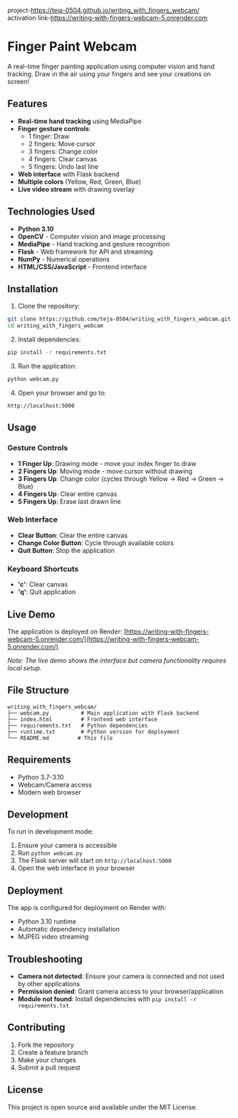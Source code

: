 project-https://teja-0504.github.io/writing_with_fingers_webcam/                                                                                    
activation link-https://writing-with-fingers-webcam-5.onrender.com
# Finger Paint Webcam

A real-time finger painting application using computer vision and hand tracking. Draw in the air using your fingers and see your creations on screen!

## Features

- **Real-time hand tracking** using MediaPipe
- **Finger gesture controls**:
  - 1 finger: Draw
  - 2 fingers: Move cursor
  - 3 fingers: Change color
  - 4 fingers: Clear canvas
  - 5 fingers: Undo last line
- **Web interface** with Flask backend
- **Multiple colors** (Yellow, Red, Green, Blue)
- **Live video stream** with drawing overlay

## Technologies Used

- **Python 3.10**
- **OpenCV** - Computer vision and image processing
- **MediaPipe** - Hand tracking and gesture recognition
- **Flask** - Web framework for API and streaming
- **NumPy** - Numerical operations
- **HTML/CSS/JavaScript** - Frontend interface

## Installation

1. Clone the repository:
```bash
git clone https://github.com/teja-0504/writing_with_fingers_webcam.git
cd writing_with_fingers_webcam
```

2. Install dependencies:
```bash
pip install -r requirements.txt
```

3. Run the application:
```bash
python webcam.py
```

4. Open your browser and go to:
```
http://localhost:5000
```

## Usage

### Gesture Controls

- **1 Finger Up**: Drawing mode - move your index finger to draw
- **2 Fingers Up**: Moving mode - move cursor without drawing
- **3 Fingers Up**: Change color (cycles through Yellow → Red → Green → Blue)
- **4 Fingers Up**: Clear entire canvas
- **5 Fingers Up**: Erase last drawn line

### Web Interface

- **Clear Button**: Clear the entire canvas
- **Change Color Button**: Cycle through available colors
- **Quit Button**: Stop the application

### Keyboard Shortcuts

- **'c'**: Clear canvas
- **'q'**: Quit application

## Live Demo

The application is deployed on Render: [https://writing-with-fingers-webcam-5.onrender.com/](https://writing-with-fingers-webcam-5.onrender.com/)

*Note: The live demo shows the interface but camera functionality requires local setup.*

## File Structure

```
writing_with_fingers_webcam/
├── webcam.py          # Main application with Flask backend
├── index.html         # Frontend web interface
├── requirements.txt   # Python dependencies
├── runtime.txt        # Python version for deployment
└── README.md         # This file
```

## Requirements

- Python 3.7-3.10
- Webcam/Camera access
- Modern web browser

## Development

To run in development mode:

1. Ensure your camera is accessible
2. Run `python webcam.py`
3. The Flask server will start on `http://localhost:5000`
4. Open the web interface in your browser

## Deployment

The app is configured for deployment on Render with:
- Python 3.10 runtime
- Automatic dependency installation
- MJPEG video streaming

## Troubleshooting

- **Camera not detected**: Ensure your camera is connected and not used by other applications
- **Permission denied**: Grant camera access to your browser/application
- **Module not found**: Install dependencies with `pip install -r requirements.txt`

## Contributing

1. Fork the repository
2. Create a feature branch
3. Make your changes
4. Submit a pull request

## License

This project is open source and available under the MIT License.
